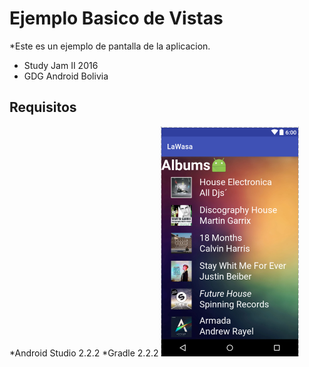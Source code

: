 Ejemplo Basico de Vistas
===================================================
*Este es un ejemplo de pantalla de la aplicacion.
 * Study Jam II 2016
 * GDG Android Bolivia

 Requisitos
 ------------------
 *Android Studio 2.2.2
 *Gradle 2.2.2
![Demo Aplicacion](/img/captura1.png)